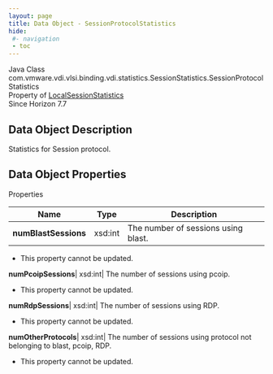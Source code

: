 ```yaml
---
layout: page
title: Data Object - SessionProtocolStatistics
hide:
 #- navigation
 - toc
---
```






Java Class
    com.vmware.vdi.vlsi.binding.vdi.statistics.SessionStatistics.SessionProtocolStatistics  
Property of
     [LocalSessionStatistics](vdi.statistics.SessionStatistics.LocalSessionStatistics.md#field_detail)  
Since 
    Horizon 7.7

## Data Object Description 

Statistics for Session protocol. 

## Data Object Properties

Properties

Name |  Type |  Description   
---|---|---  
**numBlastSessions**|  xsd:int|  The number of sessions using blast.   


* This property cannot be updated.

  
**numPcoipSessions**|  xsd:int|  The number of sessions using pcoip.   


* This property cannot be updated.

  
**numRdpSessions**|  xsd:int|  The number of sessions using RDP.   


* This property cannot be updated.

  
**numOtherProtocols**|  xsd:int|  The number of sessions using protocol not belonging to blast, pcoip, RDP.   


* This property cannot be updated.

  
  
  
 
  
  

